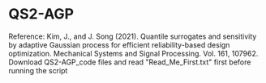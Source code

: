 # QS2-AGP
Reference: Kim, J., and J. Song (2021). Quantile surrogates and sensitivity by adaptive Gaussian process for efficient reliability-based design optimization. Mechanical Systems and Signal Processing. Vol. 161, 107962.
Download QS2-AGP_code files and read "Read_Me_First.txt" first before running the script
